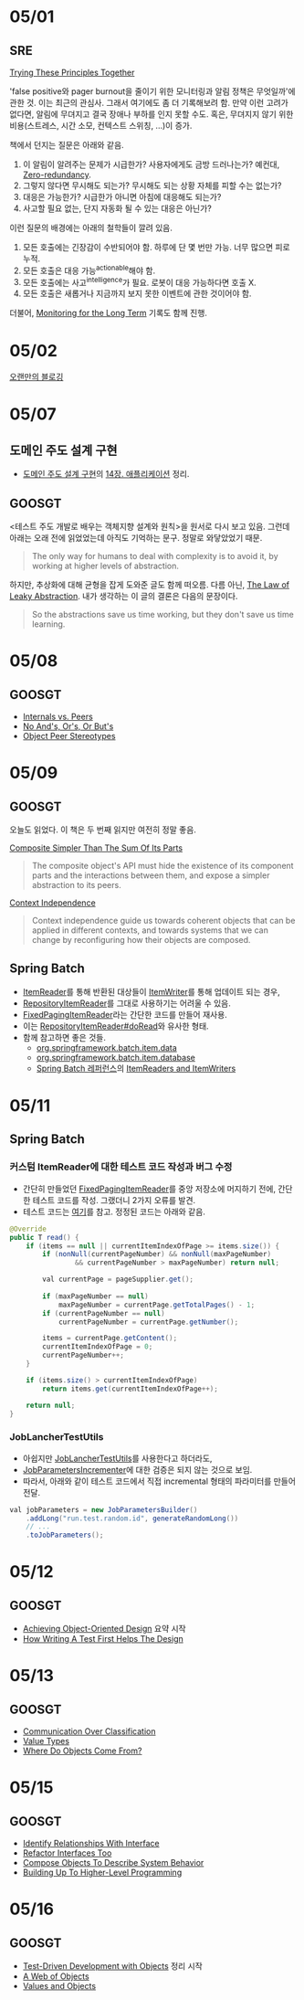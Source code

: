 # 05/01

## SRE

[Trying These Principles Together](https://github.com/codehumane/what-i-learned/tree/master/sre#trying-these-principles-together)

'false positive와 pager burnout을 줄이기 위한 모니터링과 알림 정책은 무엇일까'에 관한 것. 이는 최근의 관심사. 그래서 여기에도 좀 더 기록해보려 함. 만약 이런 고려가 없다면, 알림에 무뎌지고 결국 장애나 부하를 인지 못할 수도. 혹은, 무뎌지지 않기 위한 비용(스트레스, 시간 소모, 컨텍스트 스위칭, ...)이 증가.

책에서 던지는 질문은 아래와 같음.

1. 이 알림이 알려주는 문제가 시급한가? 사용자에게도 금방 드러나는가? 예컨대, [Zero-redundancy](https://en.wikipedia.org/wiki/N%2B1_redundancy).
2. 그렇지 않다면 무시해도 되는가? 무시해도 되는 상황 자체를 피할 수는 없는가?
3. 대응은 가능한가? 시급한가 아니면 아침에 대응해도 되는가?
4. 사고할 필요 없는, 단지 자동화 될 수 있는 대응은 아닌가?

이런 질문의 배경에는 아래의 철학들이 깔려 있음.

1. 모든 호출에는 긴장감이 수반되어야 함. 하루에 단 몇 번만 가능. 너무 많으면 피로 누적.
2. 모든 호출은 대응 가능<sup>actionable</sup>해야 함.
3. 모든 호출에는 사고<sup>intelligence</sup>가 필요. 로봇이 대응 가능하다면 호출 X.
4. 모든 호출은 새롭거나 지금까지 보지 못한 이벤트에 관한 것이어야 함.

더불어, [Monitoring for the Long Term](https://github.com/codehumane/what-i-learned/tree/master/sre#monitoring-for-the-long-term) 기록도 함께 진행.

# 05/02

[오랜만의 블로깅](http://codehumane.github.io/2018/04/30/domain-events/)

# 05/07

## 도메인 주도 설계 구현

- [도메인 주도 설계 구현](https://github.com/codehumane/what-i-learned/blob/master/iddd/README.md)의 [14장. 애플리케이션](https://github.com/codehumane/what-i-learned/blob/master/iddd/README.md#14%EC%9E%A5-%EC%95%A0%ED%94%8C%EB%A6%AC%EC%BC%80%EC%9D%B4%EC%85%98) 정리.

## GOOSGT

<테스트 주도 개발로 배우는 객체지향 설계와 원칙>을 원서로 다시 보고 있음. 그런데 아래는 오래 전에 읽었었는데 아직도 기억하는 문구. 정말로 와닿았었기 때문.

> The only way for humans to deal with complexity is to avoid it, by working at higher levels of abstraction.

하지만, 추상화에 대해 균형을 잡게 도와준 글도 함께 떠오름. 다름 아닌, [The Law of Leaky Abstraction](https://www.joelonsoftware.com/2002/11/11/the-law-of-leaky-abstractions/). 내가 생각하는 이 글의 결론은 다음의 문장이다.

> So the abstractions save us time working, but they don't save us time learning.

# 05/08

## GOOSGT

- [Internals vs. Peers](https://github.com/codehumane/what-i-learned/blob/master/goosgt/README.md#internals-vs-peers)
- [No And's, Or's, Or But's](https://github.com/codehumane/what-i-learned/blob/master/goosgt/README.md#no-ands-ors-or-buts)
- [Object Peer Stereotypes](https://github.com/codehumane/what-i-learned/blob/master/goosgt/README.md#object-peer-stereotypes)

# 05/09

## GOOSGT

오늘도 읽었다. 이 책은 두 번째 읽지만 여전히 정말 좋음.

[Composite Simpler Than The Sum Of Its Parts](https://github.com/codehumane/what-i-learned/tree/master/goosgt#composite-simpler-than-the-sum-of-its-parts)

> The composite object's API must hide the existence of its component parts and the interactions between them, and expose a simpler  abstraction to its peers.

[Context Independence](https://github.com/codehumane/what-i-learned/tree/master/goosgt#context-independence)

> Context independence guide us towards coherent objects that can be  applied in different contexts, and towards systems that we can change by reconfiguring how their objects are composed.

## Spring Batch

- [ItemReader](https://docs.spring.io/spring-batch/trunk/apidocs/org/springframework/batch/item/ItemReader.html)를 통해 반환된 대상들이 [ItemWriter](https://docs.spring.io/spring-batch/trunk/apidocs/org/springframework/batch/item/ItemWriter.html)를 통해 업데이트 되는 경우,
- [RepositoryItemReader](https://www.google.com/url?sa=t&rct=j&q=&esrc=s&source=web&cd=1&ved=0ahUKEwj2p6Wj5vjaAhVNv5QKHWRqBh8QFggmMAA&url=https%3A%2F%2Fdocs.spring.io%2Fspring-batch%2Ftrunk%2Fapidocs%2Forg%2Fspringframework%2Fbatch%2Fitem%2Fdata%2FRepositoryItemReader.html&usg=AOvVaw0Z7uNT8b8WiNUkHWTjlL71)를 그대로 사용하기는 어려울 수 있음.
- [FixedPagingItemReader](https://github.com/codehumane/spring-in-practice/blob/master/batch/src/main/java/codehumane/batch/support/FixedPagingItemReader.java)라는 간단한 코드를 만들어 재사용.
- 이는 [RepositoryItemReader#doRead](https://github.com/spring-projects/spring-batch/blob/master/spring-batch-infrastructure/src/main/java/org/springframework/batch/item/data/RepositoryItemReader.java#L154)와 유사한 형태.
- 함께 참고하면 좋은 것들.
  - [org.springframework.batch.item.data](https://github.com/spring-projects/spring-batch/tree/master/spring-batch-infrastructure/src/main/java/org/springframework/batch/item/data)
  - [org.springframework.batch.item.database](https://github.com/spring-projects/spring-batch/tree/master/spring-batch-infrastructure/src/main/java/org/springframework/batch/item/database)
  - [Spring Batch 레퍼런스](https://docs.spring.io/spring-batch/trunk/reference/html/)의 [ItemReaders and ItemWriters](https://docs.spring.io/spring-batch/trunk/reference/html/readersAndWriters.html)

# 05/11

## Spring Batch

### 커스텀 ItemReader에 대한 테스트 코드 작성과 버그 수정

- 간단히 만들었던 [FixedPagingItemReader](https://github.com/codehumane/spring-in-practice/blob/master/batch/src/main/java/codehumane/batch/support/FixedPagingItemReader.java)를 중앙 저장소에 머지하기 전에, 간단한 테스트 코드를 작성. 그랬더니 2가지 오류를 발견.
- 테스트 코드는 [여기](https://github.com/codehumane/spring-in-practice/blob/master/batch/src/test/java/codehumane/batch/support/FixedPagingItemReaderTest.java)를 참고. 정정된 코드는 아래와 같음.

```java
@Override
public T read() {
    if (items == null || currentItemIndexOfPage >= items.size()) {
        if (nonNull(currentPageNumber) && nonNull(maxPageNumber)
                && currentPageNumber > maxPageNumber) return null;

        val currentPage = pageSupplier.get();
        
        if (maxPageNumber == null)
            maxPageNumber = currentPage.getTotalPages() - 1;
        if (currentPageNumber == null)
            currentPageNumber = currentPage.getNumber();

        items = currentPage.getContent();
        currentItemIndexOfPage = 0;
        currentPageNumber++;
    }

    if (items.size() > currentItemIndexOfPage)
        return items.get(currentItemIndexOfPage++);

    return null;
}
```

### JobLancherTestUtils

- 아쉽지만 [JobLancherTestUtils](https://docs.spring.io/spring-batch/trunk/apidocs/org/springframework/batch/test/JobLauncherTestUtils.html)를 사용한다고 하더라도,
- [JobParametersIncrementer](https://docs.spring.io/spring-batch/trunk/reference/html/configureJob.html#JobParametersIncrementer)에 대한 검증은 되지 않는 것으로 보임.
- 따라서, 아래와 같이 테스트 코드에서 직접 incremental 형태의 파라미터를 만들어 전달.

```java
val jobParameters = new JobParametersBuilder()
    .addLong("run.test.random.id", generateRandomLong())
    // ...
    .toJobParameters();
```

# 05/12

## GOOSGT

- [Achieving Object-Oriented Design](https://github.com/codehumane/what-i-learned/tree/master/goosgt#achieving-object-oriented-design) 요약 시작
- [How Writing A Test First Helps The Design](https://github.com/codehumane/what-i-learned/tree/master/goosgt#how-writing-a-test-first-helps-the-design)

# 05/13

## GOOSGT

- [Communication Over Classification](https://github.com/codehumane/what-i-learned/tree/master/goosgt#communication-over-classification)
- [Value Types](https://github.com/codehumane/what-i-learned/tree/master/goosgt#value-types)
- [Where Do Objects Come From?](https://github.com/codehumane/what-i-learned/tree/master/goosgt#where-do-objects-come-from)

# 05/15

## GOOSGT

- [Identify Relationships With Interface](https://github.com/codehumane/what-i-learned/tree/master/goosgt#identify-relationships-with-interfaces)
- [Refactor Interfaces Too](https://github.com/codehumane/what-i-learned/tree/master/goosgt#refactor-interfaces-too)
- [Compose Objects To Describe System Behavior](https://github.com/codehumane/what-i-learned/tree/master/goosgt#compose-objects-to-describe-system-behavior)
- [Building Up To Higher-Level Programming](https://github.com/codehumane/what-i-learned/tree/master/goosgt#building-up-to-higher-level-programming)

# 05/16

## GOOSGT

- [Test-Driven Development with Objects](https://github.com/codehumane/what-i-learned/tree/master/goosgt#test-driven-development-with-objects) 정리 시작
- [A Web of Objects](https://github.com/codehumane/what-i-learned/tree/master/goosgt#a-web-of-objects)
- [Values and Objects](https://github.com/codehumane/what-i-learned/tree/master/goosgt#values-and-objects)


